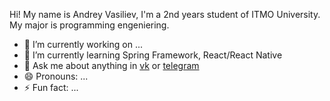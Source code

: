 Hi! My name is Andrey Vasiliev, I'm a 2nd years student of ITMO University. My major is programming engeniering.

- 🔭 I’m currently working on ...
- 🌱 I’m currently learning Spring Framework, React/React Native
- 💬 Ask me about anything in [vk](https://vk.com/just_andreew) or [telegram](https://t.me/silmont) 
- 😄 Pronouns: ...
- ⚡ Fun fact: ...

